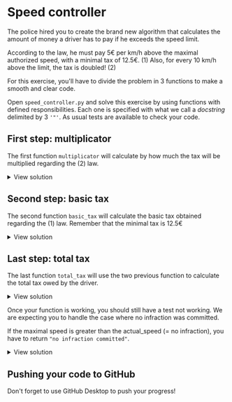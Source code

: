 # Speed controller
The police hired you to create the brand new algorithm that calculates the amount of money a driver has to pay if he exceeds the speed limit.

According to the law, he must pay 5€ per km/h above the maximal authorized speed, with a minimal tax of 12.5€. (1)
Also, for every 10 km/h above the limit, the tax is doubled! (2)

For this exercise, you'll have to divide the problem in 3 functions to make a smooth and clear code.

Open `speed_controller.py` and solve this exercise by using functions with defined responsibilities.
Each one is specified with what we call a *docstring* delimited by 3 `'"'`. As usual tests are available to check your code.

## First step: multiplicator
The first function `multiplicator` will calculate by how much the tax will be multiplied regarding the (2) law.

<details><summary markdown='span'>View solution
</summary>

```python
def multiplicator(max_speed, actual_speed):
    return 2**((actual_speed - max_speed)//10)
```
</details>

## Second step: basic tax
The second function `basic_tax` will calculate the basic tax obtained regarding the (1) law. Remember that the minimal tax is 12.5€

<details><summary markdown='span'>View solution
</summary>

```python
def basic_tax(max_speed, actual_speed):
    delta = actual_speed - max_speed
    tax = delta*5
    if tax < 12.5:
        return 12.5
    return tax
```
</details>

## Last step: total tax
The last function `total_tax` will use the two previous function to calculate the total tax owed by the driver.

<details><summary markdown='span'>View solution
</summary>

```python
def total_tax(max_speed, actual_speed):
    tax = basic_tax(max_speed, actual_speed)
    mult = multiplicator(max_speed, actual_speed)
    return tax*mult
```
</details>

Once your function is working, you should still have a test not working. We are expecting you to handle the case where no infraction was committed.

If the maximal speed is greater than the actual_speed (= no infraction), you have to return `"no infraction committed"`.

<details><summary markdown='span'>View solution
</summary>
You need to add a condition to test which speed was the greatest.

```python
def total_tax(max_speed, actual_speed):
    if max_speed >= actual_speed:
        return "no infraction committed"
    tax = basic_tax(max_speed, actual_speed)
    mult = multiplicator(max_speed, actual_speed)
    return tax*mult
```
</details>

## Pushing your code to GitHub

Don't forget to use GitHub Desktop to push your progress!
